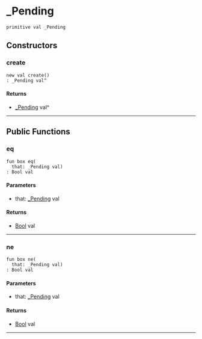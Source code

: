 # _Pending

```pony
primitive val _Pending
```

## Constructors

### create

```pony
new val create()
: _Pending val^
```

#### Returns

* [_Pending](promises-_Pending) val^

---

## Public Functions

### eq

```pony
fun box eq(
  that: _Pending val)
: Bool val
```
#### Parameters

*   that: [_Pending](promises-_Pending) val

#### Returns

* [Bool](builtin-Bool) val

---

### ne

```pony
fun box ne(
  that: _Pending val)
: Bool val
```
#### Parameters

*   that: [_Pending](promises-_Pending) val

#### Returns

* [Bool](builtin-Bool) val

---

